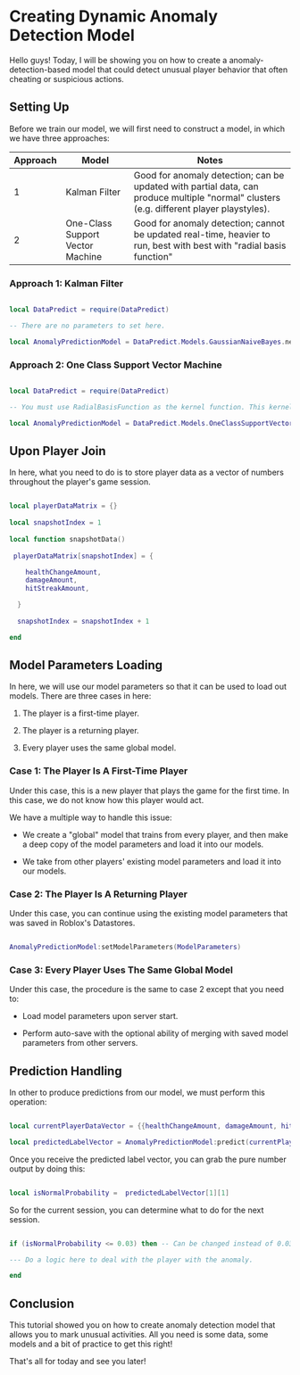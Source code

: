 # Creating Dynamic Anomaly Detection Model

Hello guys! Today, I will be showing you on how to create a anomaly-detection-based model that could detect unusual player behavior that often cheating or suspicious actions.

## Setting Up

Before we train our model, we will first need to construct a model, in which we have three approaches:

| Approach | Model                            | Notes                                                                                                                                         |
| -------- | -------------------------------- | ----------------------------------------------------------------------------------------------------------------------------------------------|
| 1        | Kalman Filter                    | Good for anomaly detection; can be updated with partial data, can produce multiple "normal" clusters (e.g. different player playstyles).      |
| 2        | One-Class Support Vector Machine | Good for anomaly detection; cannot be updated real-time, heavier to run, best with best with "radial basis function"                          |

### Approach 1: Kalman Filter

```lua

local DataPredict = require(DataPredict)

-- There are no parameters to set here.

local AnomalyPredictionModel = DataPredict.Models.GaussianNaiveBayes.new()

```

### Approach 2: One Class Support Vector Machine

```lua

local DataPredict = require(DataPredict)

-- You must use RadialBasisFunction as the kernel function. This kernel accepts inputs of -infinity to infinity values, but outputs 0 to 1 values.

local AnomalyPredictionModel = DataPredict.Models.OneClassSupportVectorMachine.new({maximumNumberOfIterations = 1, kernelFunction = "RadialBasisFunction"})

```

## Upon Player Join

In here, what you need to do is to store player data as a vector of numbers throughout the player's game session.

```lua

local playerDataMatrix = {}
  
local snapshotIndex = 1
  
local function snapshotData()
  
 playerDataMatrix[snapshotIndex] = {

    healthChangeAmount,
    damageAmount,
    hitStreakAmount,

  }
  
  snapshotIndex = snapshotIndex + 1

end

```

## Model Parameters Loading 

In here, we will use our model parameters so that it can be used to load out models. There are three cases in here:

1. The player is a first-time player.

2. The player is a returning player.

3. Every player uses the same global model.

### Case 1: The Player Is A First-Time Player

Under this case, this is a new player that plays the game for the first time. In this case, we do not know how this player would act.

We have a multiple way to handle this issue:

* We create a "global" model that trains from every player, and then make a deep copy of the model parameters and load it into our models.

* We take from other players' existing model parameters and load it into our models.

### Case 2: The Player Is A Returning Player

Under this case, you can continue using the existing model parameters that was saved in Roblox's Datastores.

```lua

AnomalyPredictionModel:setModelParameters(ModelParameters)

```

### Case 3: Every Player Uses The Same Global Model

Under this case, the procedure is the same to case 2 except that you need to:

* Load model parameters upon server start.

* Perform auto-save with the optional ability of merging with saved model parameters from other servers.

## Prediction Handling

In other to produce predictions from our model, we must perform this operation:

```lua

local currentPlayerDataVector = {{healthChangeAmount, damageAmount, hitStreakAmount}}

local predictedLabelVector = AnomalyPredictionModel:predict(currentPlayerDataVector)

```

Once you receive the predicted label vector, you can grab the pure number output by doing this:

```lua

local isNormalProbability =  predictedLabelVector[1][1]

```

So for the current session, you can determine what to do for the next session.

```lua

if (isNormalProbability <= 0.03) then -- Can be changed instead of 0.03.

--- Do a logic here to deal with the player with the anomaly.

end

```

## Conclusion

This tutorial showed you on how to create anomaly detection model that allows you to mark unusual activities. All you need is some data, some models and a bit of practice to get this right!

That's all for today and see you later!
